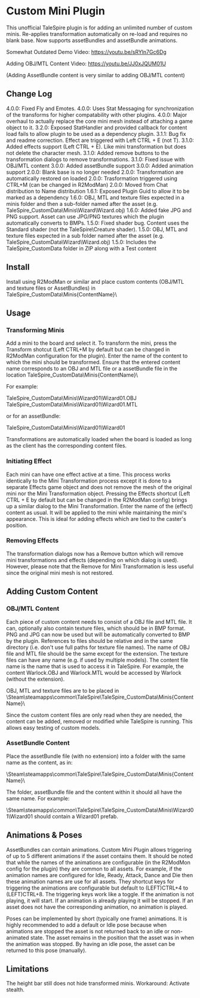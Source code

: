 # Custom Mini Plugin

This unofficial TaleSpire plugin is for adding an unlimited number of custom minis.
Re-applies transformation automatically on re-load and requires no blank base.
Now supports assetBundles and assetBundle animations.

Somewhat Outdated Demo Video: https://youtu.be/sRYln7Gc6Dg

Adding OBJ/MTL Content Video: https://youtu.be/JJ0xJQUM01U

(Adding AssetBundle content is very similar to adding OBJ/MTL content)

## Change Log

4.0.0: Fixed Fly and Emotes.
4.0.0: Uses Stat Messaging for synchronization of the transforms for higher compatability with other plugins. 
4.0.0: Major overhaul to actually replace the core mini mesh instead of attaching a game object to it.
3.2.0: Exposed StatHandler and provided callback for content load fails to allow plugin to be used as a dependency plugin.
3.1.1: Bug fix and readme correction. Effect are triggered with Left CTRL + E (not T).
3.1.0: Added effects support (Left CTRL + E). Like mini transformation but does not delete the character mesh.
3.1.0: Added remove buttons to the transformation dialogs to remove transformations.
3.1.0: Fixed issue with OBJ/MTL content
3.0.0: Added assetBundle support
3.0.0: Added animation support
2.0.0: Blank base is no longer needed
2.0.0: Transformation are automatically restored on loaded
2.0.0: Trasformation triggered using CTRL+M (can be changed in R2ModMan)
2.0.0: Moved from Chat distribution to Name distribution
1.6.1: Exposed Plugin Guid to allow it to be marked as a dependency
1.6.0: OBJ, MTL and texture files expected in a minis folder and then a sub-folder named after the asset (e.g. TaleSpire_CustomData\Minis\Wizard\Wizard.obj)
1.6.0: Added fake JPG and PNG support. Asset can use JPG/PNG textures which the plugin automatically converts to BMPs.
1.5.0: Fixed shader bug. Content uses the Standard shader (not the TaleSpire\Creature shader).
1.5.0: OBJ, MTL and texture files expected in a sub folder named after the asset (e.g. TaleSpire_CustomData\Wizard\Wizard.obj)
1.5.0: Includes the TaleSpire_CustomData folder in ZIP along with a Test content

## Install

Install using R2ModMan or similar and place custom contents (OBJ/MTL and texture files or AssetBundles) in TaleSpire_CustomData\Minis\{ContentName}\

## Usage

### Transforming Minis

Add a mini to the board and select it. To transform the mini, press the Transform shotcut (Left CTRL+M by default but can be changed in
R2ModMan configuration for the plugin). Enter the name of the content to which the mini should be transformed. Ensure that the entered
content name corresponds to an OBJ and MTL file or a assetBundle file in the location TaleSpire_CustomData\Minis\{ContentName}\

For example:

TaleSpire_CustomData\Minis\Wizard01\Wizard01.OBJ
TaleSpire_CustomData\Minis\Wizard01\Wizard01.MTL

or for an assetBundle:

TaleSpire_CustomData\Minis\Wizard01\Wizard01

Transformations are automatically loaded when the board is loaded as long as the client has the corresponding content files.

### Initiating Effect

Each mini can have one effect active at a time. This process works identically to the Mini Transformation process except it
is done to a separate Effects game object and does not remove the mesh of the original mini nor the Mini Transformation object.
Pressing the Effects shortcut (Left CTRL + E by default but can be changed in the R2ModMan config) brings up a similar dialog
to the Mini Transformation. Enter the name of the (effect) content as usual. It will be applied to the mini while maintaining
the mini's appearance. This is ideal for adding effects which are tied to the caster's position.

### Removing Effects

The transformation dialogs now has a Remove button which will remove mini transformations and effects (depending on which
dialog is used). However, please note that the Remove for Mini Transformation is less useful since the original mini mesh
is not restored.

## Adding Custom Content

### OBJ/MTL Content

Each piece of custom content needs to consist of a OBJ file and MTL file. It can, optionally also contain texture files, which
should be in BMP format. PNG and JPG can now be used but will be automatically converted to BMP by the plugin. References to files
should be relative and in the same directory (i.e. don't use full paths for texture file names). The name of OBJ file and MTL file
should be the same except for the extension. The texture files can have any name (e.g. if used by multiple models). The content
file name is the name that is used to access it in TaleSpire. For example, the content Warlock.OBJ and Warlock.MTL would be
accessed by Warlock (without the extension).

OBJ, MTL and texture files are to be placed in \Steam\steamapps\common\TaleSpire\TaleSpire_CustomData\Minis\{ContentName}\

Since the custom content files are only read when they are needed, the content can be added, removed or modified while TaleSpire
is running. This allows easy testing of custom models.

### AssetBundle Content

Place the assetBundle file (with no extension) into a folder with the same name as the content, as in:

\Steam\steamapps\common\TaleSpire\TaleSpire_CustomData\Minis\{ContentName}\

The folder, assetBundle file and the content within it should all have the same name. For example:

\Steam\steamapps\common\TaleSpire\TaleSpire_CustomData\Minis\Wizard01\Wizard01 should contain a Wizard01 prefab.

## Animations & Poses

AssetBundles can contain animations. Custom Mini Plugin allows triggering of up to 5 different animations if the asset contains
them. It should be noted that while the names of the animations are configurable (in the R2ModMon config for the plugin) they
are common to all assets. For example, if the animation names are configured for Idle, Ready, Attack, Dance and Die then these
animation names are use for all assets. They shortcut keys for triggering the animations are configurable but default to
(LEFT)CTRL+4 to (LEFT)CTRL+8. The triggering keys work like a toggle. If the animation is not playing, it will start. If an
animation is already playing it will be stopped. If an asset does not have the corresponding animation, no animation is played.

Poses can be implemented by short (typically one frame) animations. It is highly recommended to add a default or Idle pose
because when animations are stopped the asset is not returned back to an idle or non-animated state. The asset remains in the
position that the asset was in when the animation was stopped. By having an idle pose, the asset can be returned to this pose
(manually).

## Limitations

The height bar still does not hide transformed minis. Workaround: Activate stealth.
